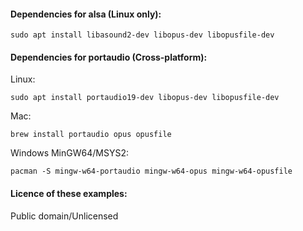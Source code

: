 #### Dependencies for alsa (Linux only):

`sudo apt install libasound2-dev libopus-dev libopusfile-dev`

#### Dependencies for portaudio (Cross-platform):

Linux:

`sudo apt install portaudio19-dev libopus-dev libopusfile-dev`

Mac:

`brew install portaudio opus opusfile`

Windows MinGW64/MSYS2:

`pacman -S mingw-w64-portaudio mingw-w64-opus mingw-w64-opusfile`


#### Licence of these examples:

Public domain/Unlicensed

